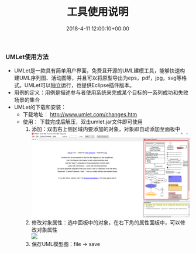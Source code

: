 ﻿---
layout: post

title: 工具使用说明

date: 2018-4-11 12:00:10+00:00

categories: 日志

tags: 博客

---

### UMLet使用方法
- UMLet是一款具有简单用户界面，免费且开源的UML建模工具，能够快速构建UML序列图、活动图等，并且可以将原型导出为eps，pdf，jpg，svg等格式。UMLet可以独立运行，也提供Eclipse插件版本。
- 用例的定义：用例是描述参与者使用系统来完成某个目标的一系列成功和失败场景的集合
- UMLet的下载和安装：
    - 下载地址： http://www.umlet.com/changes.htm
    - 使用： 下载完成后解压，双击umlet.jar文件即可使用
        1. 添加：双击右上侧区域内要添加的对象，对象即自动添加至面板中<br/>
        ![](../Assets/UMLet.png)
        2. 修改对象属性：选中面板中的对象，在右下角的属性面板中，可以修改对象属性<br/>
        ![](../Assets/UMLet1.npg)
        3. 保存UML模型图：file -> save
